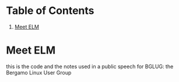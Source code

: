 
# Table of Contents

1.  [Meet ELM](#org80286d2)


<a id="org80286d2"></a>

# Meet ELM

this is the code and the notes used in a public speech for BGLUG: the
Bergamo Linux User Group

